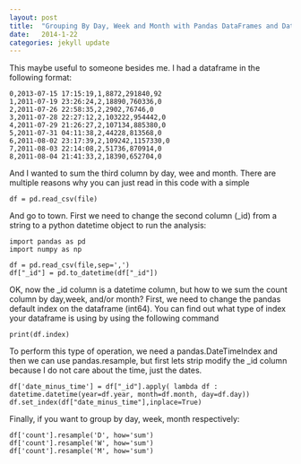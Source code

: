 ```yaml
---
layout: post
title:  "Grouping By Day, Week and Month with Pandas DataFrames and DateTimeIndexes"
date:   2014-1-22
categories: jekyll update
---
```


This maybe useful to someone besides me. I had a dataframe in the following format:

```
0,2013-07-15 17:15:19,1,8872,291840,92
1,2011-07-19 23:26:24,2,18890,760336,0
2,2011-07-26 22:58:35,2,2902,76746,0
3,2011-07-28 22:27:12,2,103222,954442,0
4,2011-07-29 21:26:27,2,107134,885380,0
5,2011-07-31 04:11:38,2,44228,813568,0
6,2011-08-02 23:17:39,2,109242,1157330,0
7,2011-08-03 22:14:08,2,51736,870914,0
8,2011-08-04 21:41:33,2,18390,652704,0

```

And I wanted to sum the third column by day, wee and month. There are multiple reasons why you can just read in
this code with a simple

```
df = pd.read_csv(file)
```

And go to town. First we need to change the second column (_id) from a string to a python datetime object to run the analysis:

```
import pandas as pd
import numpy as np

df = pd.read_csv(file,sep=',')
df["_id"] = pd.to_datetime(df["_id"])

```

OK, now the _id column is a datetime column, but how to we sum the count column by day,week, and/or month? First, we need to change the pandas default index on the dataframe (int64). You can find out what type of index your dataframe is using by using the following command

```
print(df.index)
```

To perform this type of operation, we need a pandas.DateTimeIndex and then we can use pandas.resample, but first lets strip modify the _id column because I do not care about the time, just the dates.

```
df['date_minus_time'] = df["_id"].apply( lambda df : 
datetime.datetime(year=df.year, month=df.month, day=df.day))	
df.set_index(df["date_minus_time"],inplace=True)
```

Finally, if you want to group by day, week, month respectively:

```
df['count'].resample('D', how='sum')
df['count'].resample('W', how='sum')
df['count'].resample('M', how='sum')

```


